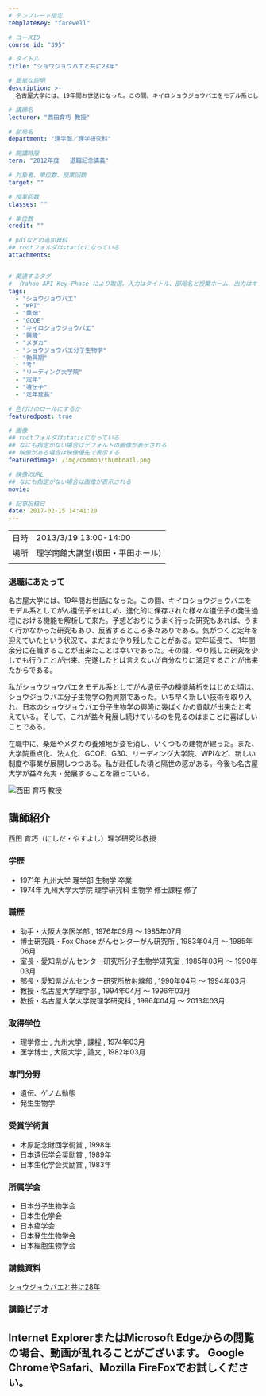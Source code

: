 ```yaml
---
# テンプレート指定
templateKey: "farewell"

# コースID
course_id: "395"

# タイトル
title: "ショウジョウバエと共に28年"

# 簡単な説明
description: >-
  名古屋大学には、19年間お世話になった。この間、キイロショウジョウバエをモデル系としてがん遺伝子をはじめ、進化的に保存された様々な遺伝子の発生過程における機能を解析して来た。予想どおりにうまく行った研究もあれば、うまく行かなかった研究もあり、反省するところ多々ありである。気がつくと定年を迎えていたという状況で、まだまだやり残したことがある。定年延長で、 1年間余分に在職することが出来たことは幸 ....

# 講師名
lecturer: "西田育巧 教授"

# 部局名
department: "理学部／理学研究科"

# 開講時限
term: "2012年度	退職記念講義"

# 対象者、単位数、授業回数
target: ""

# 授業回数
classes: ""

# 単位数
credit: ""

# pdfなどの追加資料
## rootフォルダはstaticになっている
attachments:


# 関連するタグ
# （Yahoo API Key-Phase により取得。入力はタイトル、部局名と授業ホーム、出力はキーフレーズ（tags））
tags:
  - "ショウジョウバエ"
  - "WPI"
  - "桑畑"
  - "GCOE"
  - "キイロショウジョウバエ"
  - "興隆"
  - "メダカ"
  - "ショウジョウバエ分子生物学"
  - "勃興期"
  - "考"
  - "リーディング大学院"
  - "定年"
  - "遺伝子"
  - "定年延長"

# 色付けのロールにするか
featuredpost: true

# 画像
## rootフォルダはstaticになっている
## なにも指定がない場合はデフォルトの画像が表示される
## 映像がある場合は映像優先で表示する
featuredimage: /img/common/thumbnail.png

# 映像のURL
## なにも指定がない場合は画像が表示される
movie: 

# 記事投稿日
date: 2017-02-15 14:41:20
---
```


|   |   |
|---|---|
| 日時 | 2013/3/19  13:00-14:00 |
| 場所 | 理学南館大講堂(坂田・平田ホール) |
|   |   |


### 退職にあたって

名古屋大学には、19年間お世話になった。この間、キイロショウジョウバエをモデル系としてがん遺伝子をはじめ、進化的に保存された様々な遺伝子の発生過程における機能を解析して来た。予想どおりにうまく行った研究もあれば、うまく行かなかった研究もあり、反省するところ多々ありである。気がつくと定年を迎えていたという状況で、まだまだやり残したことがある。定年延長で、 1年間余分に在職することが出来たことは幸いであった。その間、やり残した研究を少しでも行うことが出来、完遂したとは言えないが自分なりに満足することが出来たからである。

私がショウジョウバエをモデル系としてがん遺伝子の機能解析をはじめた頃は、ショウジョウバエ分子生物学の勃興期であった。いち早く新しい技術を取り入れ、日本のショウジョウバエ分子生物学の興隆に幾ばくかの貢献が出来たと考 えている。そして、これが益々発展し続けているのを見るのはまことに喜ばしいことである。

在職中に、桑畑やメダカの養殖地が姿を消し、いくつもの建物が建った。また、大学院重点化、法人化、GCOE、G30、リーディング大学院、WPIなど、新しい制度や事業が展開しつつある。私が赴任した頃と隔世の感がある。今後も名古屋大学が益々充実・発展することを願っている。



![西田 育巧 教授](https://ocw.nagoya-u.jp/files/395/s_H24nishida_facephoto.jpg) 
## 講師紹介

西田 育巧（にしだ・やすよし）理学研究科教授

### 学歴

* 1971年 九州大学 理学部 生物学 卒業
* 1974年 九州大学大学院 理学研究科 生物学 修士課程 修了

### 職歴

* 助手・大阪大学医学部 , 1976年09月 〜 1985年07月
* 博士研究員・Fox Chase がんセンターがん研究所 , 1983年04月 〜 1985年06月
* 室長・愛知県がんセンター研究所分子生物学研究室 , 1985年08月 〜 1990年03月
* 部長・愛知県がんセンター研究所放射線部 , 1990年04月 〜 1994年03月
* 教授・名古屋大学理学部 , 1994年04月 〜 1996年03月
* 教授・名古屋大学大学院理学研究科 , 1996年04月 〜 2013年03月

### 取得学位

* 理学修士 , 九州大学 , 課程 , 1974年03月
* 医学博士 , 大阪大学 , 論文 , 1982年03月

### 専門分野

* 遺伝、ゲノム動態
* 発生生物学

### 受賞学術賞

* 木原記念財団学術賞 , 1998年
* 日本遺伝学会奨励賞 , 1989年
* 日本生化学会奨励賞 , 1983年

### 所属学会

* 日本分子生物学会
* 日本生化学会
* 日本癌学会
* 日本発生生物学会
* 日本細胞生物学会


### 講義資料

[ショウジョウバエと共に28年](https://ocw.nagoya-u.jp/files/395/H24nishidaLL_materials_LITE.pdf) 


### 講義ビデオ


Internet ExplorerまたはMicrosoft Edgeからの閲覧の場合、動画が乱れることがございます。
Google ChromeやSafari、Mozilla FireFoxでお試しください。
-----